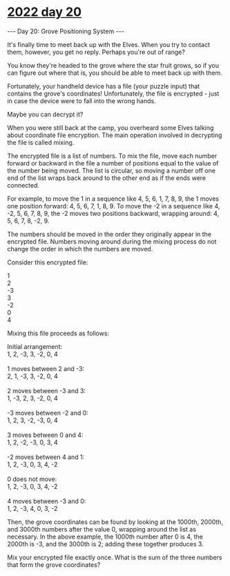 # [2022 day 20](https://adventofcode.com/2022/day/20)

--- Day 20: Grove Positioning System ---

It's finally time to meet back up with the Elves. When you try to contact them, however, you get no reply. Perhaps you're out of range?

You know they're headed to the grove where the star fruit grows, so if you can figure out where that is, you should be able to meet back up with them.

Fortunately, your handheld device has a file (your puzzle input) that contains the grove's coordinates! Unfortunately, the file is encrypted - just in case the device were to fall into the wrong hands.

Maybe you can decrypt it?

When you were still back at the camp, you overheard some Elves talking about coordinate file encryption. The main operation involved in decrypting the file is called mixing.

The encrypted file is a list of numbers. To mix the file, move each number forward or backward in the file a number of positions equal to the value of the number being moved. The list is circular, so moving a number off one end of the list wraps back around to the other end as if the ends were connected.

For example, to move the 1 in a sequence like 4, 5, 6, 1, 7, 8, 9, the 1 moves one position forward: 4, 5, 6, 7, 1, 8, 9. To move the -2 in a sequence like 4, -2, 5, 6, 7, 8, 9, the -2 moves two positions backward, wrapping around: 4, 5, 6, 7, 8, -2, 9.

The numbers should be moved in the order they originally appear in the encrypted file. Numbers moving around during the mixing process do not change the order in which the numbers are moved.

Consider this encrypted file:

1\
2\
-3\
3\
-2\
0\
4

Mixing this file proceeds as follows:

Initial arrangement:\
1, 2, -3, 3, -2, 0, 4\
\
1 moves between 2 and -3:\
2, 1, -3, 3, -2, 0, 4\
\
2 moves between -3 and 3:\
1, -3, 2, 3, -2, 0, 4\
\
-3 moves between -2 and 0:\
1, 2, 3, -2, -3, 0, 4\
\
3 moves between 0 and 4:\
1, 2, -2, -3, 0, 3, 4\
\
-2 moves between 4 and 1:\
1, 2, -3, 0, 3, 4, -2\
\
0 does not move:\
1, 2, -3, 0, 3, 4, -2\
\
4 moves between -3 and 0:\
1, 2, -3, 4, 0, 3, -2

Then, the grove coordinates can be found by looking at the 1000th, 2000th, and 3000th numbers after the value 0, wrapping around the list as necessary. In the above example, the 1000th number after 0 is 4, the 2000th is -3, and the 3000th is 2; adding these together produces 3.

Mix your encrypted file exactly once. What is the sum of the three numbers that form the grove coordinates?